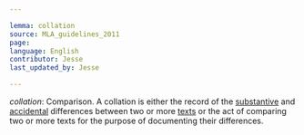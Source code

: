 ```yaml
---

lemma: collation
source: MLA_guidelines_2011
page:
language: English
contributor: Jesse
last_updated_by: Jesse

---
```

_collation_: Comparison. A collation is either the record of the [substantive](substantive.html) and [accidental](accidental.html) differences between two or more [texts](text.html) or the act of comparing two or more texts for the purpose of documenting their differences. 
